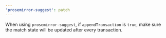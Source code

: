 ```yaml
---
'prosemirror-suggest': patch
---
```


When using `prosemirror-suggest`, if `appendTransaction` is `true`, make sure the match state will be updated after every transaction.
